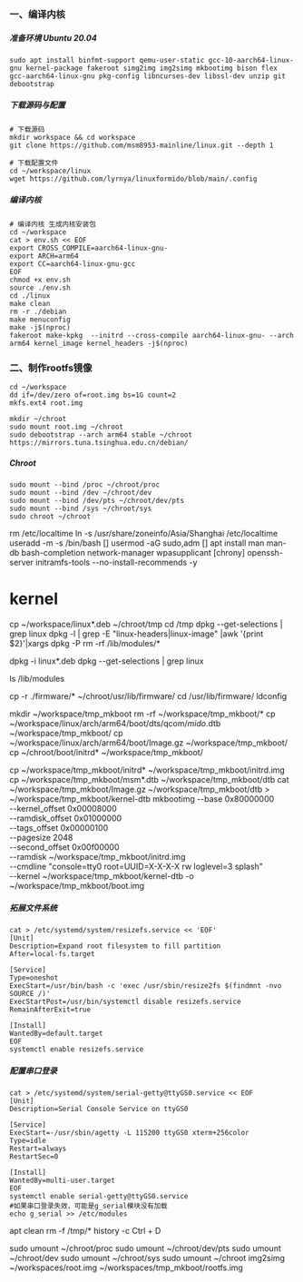 ### 一、编译内核
##### 准备环境 Ubuntu 20.04 
```
sudo apt install binfmt-support qemu-user-static gcc-10-aarch64-linux-gnu kernel-package fakeroot simg2img img2simg mkbootimg bison flex gcc-aarch64-linux-gnu pkg-config libncurses-dev libssl-dev unzip git debootstrap
```

##### 下载源码与配置
```
# 下载源码
mkdir workspace && cd workspace
git clone https://github.com/msm8953-mainline/linux.git --depth 1

# 下载配置文件
cd ~/workspace/linux
wget https://github.com/lyrnya/linuxformido/blob/main/.config
```
##### 编译内核
```
# 编译内核 生成内核安装包
cd ~/workspace
cat > env.sh << EOF
export CROSS_COMPILE=aarch64-linux-gnu-
export ARCH=arm64
export CC=aarch64-linux-gnu-gcc
EOF
chmod +x env.sh
source ./env.sh
cd ./linux
make clean
rm -r ./debian
make menuconfig
make -j$(nproc)
fakeroot make-kpkg  --initrd --cross-compile aarch64-linux-gnu- --arch arm64 kernel_image kernel_headers -j$(nproc)
```

### 二、制作rootfs镜像
```
cd ~/workspace
dd if=/dev/zero of=root.img bs=1G count=2
mkfs.ext4 root.img

mkdir ~/chroot
sudo mount root.img ~/chroot
sudo debootstrap --arch arm64 stable ~/chroot https://mirrors.tuna.tsinghua.edu.cn/debian/
```

##### Chroot
```
sudo mount --bind /proc ~/chroot/proc
sudo mount --bind /dev ~/chroot/dev
sudo mount --bind /dev/pts ~/chroot/dev/pts
sudo mount --bind /sys ~/chroot/sys
sudo chroot ~/chroot
```

rm /etc/localtime
ln -s /usr/share/zoneinfo/Asia/Shanghai /etc/localtime
useradd -m -s /bin/bash []
usermod -aG sudo,adm []
apt install man man-db bash-completion network-manager wpasupplicant [chrony] openssh-server initramfs-tools --no-install-recommends -y


# kernel
cp ~/workspace/linux*.deb ~/chroot/tmp
cd /tmp
dpkg --get-selections | grep linux
dpkg -l | grep -E "linux-headers|linux-image" |awk '{print $2}'|xargs dpkg -P
rm -rf /lib/modules/*

dpkg -i linux*.deb
dpkg --get-selections | grep linux

ls /lib/modules


cp -r ./firmware/* ~/chroot/usr/lib/firmware/
cd /usr/lib/firmware/
ldconfig


mkdir ~/workspace/tmp_mkboot
rm -rf ~/workspace/tmp_mkboot/*
cp ~/workspace/linux/arch/arm64/boot/dts/qcom/*mido*.dtb ~/workspace/tmp_mkboot/
cp ~/workspace/linux/arch/arm64/boot/Image.gz ~/workspace/tmp_mkboot/
cp ~/chroot/boot/initrd* ~/workspace/tmp_mkboot/

cp ~/workspace/tmp_mkboot/initrd* ~/workspace/tmp_mkboot/initrd.img
cp ~/workspace/tmp_mkboot/msm*.dtb ~/workspace/tmp_mkboot/dtb
cat ~/workspace/tmp_mkboot/Image.gz ~/workspace/tmp_mkboot/dtb > ~/workspace/tmp_mkboot/kernel-dtb
mkbootimg --base 0x80000000 \
        --kernel_offset 0x00008000 \
        --ramdisk_offset 0x01000000 \
        --tags_offset 0x00000100 \
        --pagesize 2048 \
        --second_offset 0x00f00000 \
        --ramdisk ~/workspace/tmp_mkboot/initrd.img \
        --cmdline "console=tty0 root=UUID=X-X-X-X rw loglevel=3 splash"\
        --kernel ~/workspace/tmp_mkboot/kernel-dtb -o ~/workspace/tmp_mkboot/boot.img



##### 拓展文件系统
```
cat > /etc/systemd/system/resizefs.service << 'EOF'
[Unit]
Description=Expand root filesystem to fill partition
After=local-fs.target

[Service]
Type=oneshot
ExecStart=/usr/bin/bash -c 'exec /usr/sbin/resize2fs $(findmnt -nvo SOURCE /)'
ExecStartPost=/usr/bin/systemctl disable resizefs.service
RemainAfterExit=true

[Install]
WantedBy=default.target
EOF
systemctl enable resizefs.service
```

##### 配置串口登录
```
cat > /etc/systemd/system/serial-getty@ttyGS0.service << EOF
[Unit]
Description=Serial Console Service on ttyGS0

[Service]
ExecStart=-/usr/sbin/agetty -L 115200 ttyGS0 xterm+256color
Type=idle
Restart=always
RestartSec=0

[Install]
WantedBy=multi-user.target
EOF
systemctl enable serial-getty@ttyGS0.service
#如果串口登录失效，可能是g_serial模块没有加载
echo g_serial >> /etc/modules
```

apt clean
rm -f /tmp/*
history -c
Ctrl + D


sudo umount ~/chroot/proc
sudo umount ~/chroot/dev/pts
sudo umount ~/chroot/dev
sudo umount ~/chroot/sys
sudo umount ~/chroot
img2simg ~/workspaces/root.img ~/workspaces/tmp_mkboot/rootfs.img
